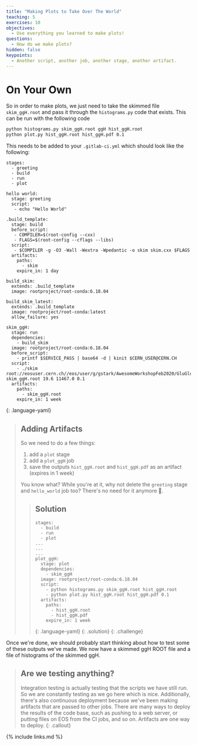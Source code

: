 ```yaml
---
title: "Making Plots to Take Over The World"
teaching: 5
exercises: 10
objectives:
  - Use everything you learned to make plots!
questions:
  - How do we make plots?
hidden: false
keypoints:
  - Another script, another job, another stage, another artifact.
---
```


# On Your Own

So in order to make plots, we just need to take the skimmed file `skim_ggH.root` and pass it through the `histograms.py` code that exists. This can be run with the following code

```bash
python histograms.py skim_ggH.root ggH hist_ggH.root
python plot.py hist_ggH.root hist_ggH.pdf 0.1
```

This needs to be added to your `.gitlab-ci.yml` which should look like the following:

~~~
stages:
  - greeting
  - build
  - run
  - plot

hello world:
  stage: greeting
  script:
   - echo "Hello World"

.build_template:
  stage: build
  before_script:
   - COMPILER=$(root-config --cxx)
   - FLAGS=$(root-config --cflags --libs)
  script:
   - $COMPILER -g -O3 -Wall -Wextra -Wpedantic -o skim skim.cxx $FLAGS
  artifacts:
    paths:
      - skim
    expire_in: 1 day

build_skim:
  extends: .build_template
  image: rootproject/root-conda:6.18.04

build_skim_latest:
  extends: .build_template
  image: rootproject/root-conda:latest
  allow_failure: yes

skim_ggH:
  stage: run
  dependencies:
    - build_skim
  image: rootproject/root-conda:6.18.04
  before_script:
    - printf $SERVICE_PASS | base64 -d | kinit $CERN_USER@CERN.CH
  script:
    - ./skim root://eosuser.cern.ch//eos/user/g/gstark/AwesomeWorkshopFeb2020/GluGluToHToTauTau.root skim_ggH.root 19.6 11467.0 0.1
  artifacts:
    paths:
      - skim_ggH.root
    expire_in: 1 week
~~~
{: .language-yaml}

> ## Adding Artifacts
>
> So we need to do a few things:
>
> 1. add a `plot` stage
> 2. add a `plot_ggH` job
> 3. save the outputs `hist_ggH.root` and `hist_ggH.pdf` as an artifact (expires in 1 week)
>
> You know what? While you're at it, why not delete the `greeting` stage and `hello_world` job too? There's no need for it anymore 🙂.
>
> > ## Solution
> > ~~~
> > stages:
> >   - build
> >   - run
> >   - plot
> > ...
> > ...
> > ...
> > plot_ggH:
> >   stage: plot
> >   dependencies:
> >     - skim_ggH
> >   image: rootproject/root-conda:6.18.04
> >   script:
> >     - python histograms.py skim_ggH.root hist_ggH.root
> >     - python plot.py hist_ggH.root hist_ggH.pdf 0.1
> >   artifacts:
> >     paths:
> >       - hist_ggH.root
> >       - hist_ggH.pdf
> >     expire_in: 1 week
> > ~~~
> > {: .language-yaml}
> {: .solution}
{: .challenge}

Once we're done, we should probably start thinking about how to test some of these outputs we've made. We now have a skimmed ggH ROOT file and a file of histograms of the skimmed ggH.

> ## Are we testing anything?
>
> Integration testing is actually testing that the scripts we have still run. So we are constantly testing as we go here which is nice. Additionally, there's also continuous deployment because we've been making artifacts that are passed to other jobs. There are many ways to deploy the results of the code base, such as pushing to a web server, or putting files on EOS from the CI jobs, and so on. Artifacts are one way to deploy.
{: .callout}


{% include links.md %}

